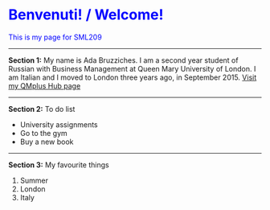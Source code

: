 <h1 style="color:blue;"> Benvenuti! / Welcome! </h1>
<p style="color:blue;">This is my page for SML209</p>
<hr>
<p> <strong>Section 1:</strong> My name is Ada Bruzziches. I am a second year student of Russian with Business Management at Queen Mary University of London. I am Italian and I moved to London three years ago, in September 2015. <a href="https://hub.qmplus.qmul.ac.uk"> Visit my QMplus Hub page </a> </p>
<hr>
<p> <strong>Section 2:</strong> To do list</p>
<ul> 
  <li>University assignments</li>
  <li>Go to the gym</li>
  <li>Buy a new book</li>
</ul>
<hr>
<p> <strong>Section 3:</strong> My favourite things</p>
<ol>
  <li>Summer</li>
  <li>London</li>
  <li>Italy</li>
</ol>
